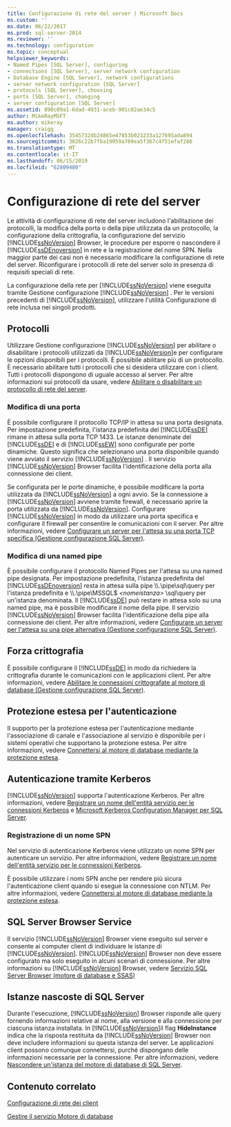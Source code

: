 ```yaml
---
title: Configurazione di rete del server | Microsoft Docs
ms.custom: ''
ms.date: 06/22/2017
ms.prod: sql-server-2014
ms.reviewer: ''
ms.technology: configuration
ms.topic: conceptual
helpviewer_keywords:
- Named Pipes [SQL Server], configuring
- connections [SQL Server], server network configuration
- Database Engine [SQL Server], network configurations
- server network configuration [SQL Server]
- protocols [SQL Server], choosing
- ports [SQL Server], changing
- server configuration [SQL Server]
ms.assetid: 890c09a1-6dad-4931-aceb-901c02ae34c5
author: MikeRayMSFT
ms.author: mikeray
manager: craigg
ms.openlocfilehash: 3545732db24865e47853b023233a127695ada894
ms.sourcegitcommit: 3026c22b7fba19059a769ea5f367c4f51efaf286
ms.translationtype: MT
ms.contentlocale: it-IT
ms.lasthandoff: 06/15/2019
ms.locfileid: "62809480"
---
```

# <a name="server-network-configuration"></a>Configurazione di rete del server
  Le attività di configurazione di rete del server includono l'abilitazione dei protocolli, la modifica della porta o della pipe utilizzata da un protocollo, la configurazione della crittografia, la configurazione del servizio [!INCLUDE[ssNoVersion](../../includes/ssnoversion-md.md)] Browser, le procedure per esporre o nascondere il [!INCLUDE[ssDEnoversion](../../includes/ssdenoversion-md.md)] in rete e la registrazione del nome SPN. Nella maggior parte dei casi non è necessario modificare la configurazione di rete del server. Riconfigurare i protocolli di rete del server solo in presenza di requisiti speciali di rete.  
  
 La configurazione della rete per [!INCLUDE[ssNoVersion](../../includes/ssnoversion-md.md)] viene eseguita tramite Gestione configurazione [!INCLUDE[ssNoVersion](../../includes/ssnoversion-md.md)] . Per le versioni precedenti di [!INCLUDE[ssNoVersion](../../includes/ssnoversion-md.md)], utilizzare l'utilità Configurazione di rete inclusa nei singoli prodotti.  
  
## <a name="protocols"></a>Protocolli  
 Utilizzare Gestione configurazione [!INCLUDE[ssNoVersion](../../includes/ssnoversion-md.md)] per abilitare o disabilitare i protocolli utilizzati da [!INCLUDE[ssNoVersion](../../includes/ssnoversion-md.md)]e per configurare le opzioni disponibili per i protocolli. È possibile abilitare più di un protocollo. È necessario abilitare tutti i protocolli che si desidera utilizzare con i client. Tutti i protocolli dispongono di uguale accesso al server. Per altre informazioni sui protocolli da usare, vedere [Abilitare o disabilitare un protocollo di rete del server](enable-or-disable-a-server-network-protocol.md).  
  
### <a name="changing-a-port"></a>Modifica di una porta  
 È possibile configurare il protocollo TCP/IP in attesa su una porta designata. Per impostazione predefinita, l'istanza predefinita del [!INCLUDE[ssDE](../../includes/ssde-md.md)] rimane in attesa sulla porta TCP 1433. Le istanze denominate del [!INCLUDE[ssDE](../../includes/ssde-md.md)] e di [!INCLUDE[ssEW](../../includes/ssew-md.md)] sono configurate per porte dinamiche. Questo significa che selezionano una porta disponibile quando viene avviato il servizio [!INCLUDE[ssNoVersion](../../includes/ssnoversion-md.md)] . Il servizio [!INCLUDE[ssNoVersion](../../includes/ssnoversion-md.md)] Browser facilita l'identificazione della porta alla connessione dei client.  
  
 Se configurata per le porte dinamiche, è possibile modificare la porta utilizzata da [!INCLUDE[ssNoVersion](../../includes/ssnoversion-md.md)] a ogni avvio. Se la connessione a [!INCLUDE[ssNoVersion](../../includes/ssnoversion-md.md)] avviene tramite firewall, è necessario aprire la porta utilizzata da [!INCLUDE[ssNoVersion](../../includes/ssnoversion-md.md)]. Configurare [!INCLUDE[ssNoVersion](../../includes/ssnoversion-md.md)] in modo da utilizzare una porta specifica e configurare il firewall per consentire le comunicazioni con il server. Per altre informazioni, vedere [Configurare un server per l'attesa su una porta TCP specifica &#40;Gestione configurazione SQL Server&#41;](configure-a-server-to-listen-on-a-specific-tcp-port.md).  
  
### <a name="changing-a-named-pipe"></a>Modifica di una named pipe  
 È possibile configurare il protocollo Named Pipes per l'attesa su una named pipe designata. Per impostazione predefinita, l'istanza predefinita del [!INCLUDE[ssDEnoversion](../../includes/ssdenoversion-md.md)] resta in attesa sulla pipe \\\\.\pipe\sql\query per l'istanza predefinita e \\\\.\pipe\MSSQL$ *\<nomeistanza>* \sql\query per un'istanza denominata. Il [!INCLUDE[ssDE](../../includes/ssde-md.md)] può restare in attesa solo su una named pipe, ma è possibile modificare il nome della pipe. Il servizio [!INCLUDE[ssNoVersion](../../includes/ssnoversion-md.md)] Browser facilita l'identificazione della pipe alla connessione dei client. Per altre informazioni, vedere [Configurare un server per l'attesa su una pipe alternativa &#40;Gestione configurazione SQL Server&#41;](configure-a-server-to-listen-on-an-alternate-pipe.md).  
  
## <a name="force-encryption"></a>Forza crittografia  
 È possibile configurare il [!INCLUDE[ssDE](../../includes/ssde-md.md)] in modo da richiedere la crittografia durante le comunicazioni con le applicazioni client. Per altre informazioni, vedere [Abilitare le connessioni crittografate al motore di database &#40;Gestione configurazione SQL Server&#41;](enable-encrypted-connections-to-the-database-engine.md).  
  
## <a name="extended-protection-for-authentication"></a>Protezione estesa per l'autenticazione  
 Il supporto per la protezione estesa per l'autenticazione mediante l'associazione di canale e l'associazione al servizio è disponibile per i sistemi operativi che supportano la protezione estesa. Per altre informazioni, vedere [Connettersi al motore di database mediante la protezione estesa](connect-to-the-database-engine-using-extended-protection.md).  
  
## <a name="authenticating-by-using-kerberos"></a>Autenticazione tramite Kerberos  
 [!INCLUDE[ssNoVersion](../../includes/ssnoversion-md.md)] supporta l'autenticazione Kerberos. Per altre informazioni, vedere [Registrare un nome dell'entità servizio per le connessioni Kerberos](register-a-service-principal-name-for-kerberos-connections.md) e [Microsoft Kerberos Configuration Manager per SQL Server](https://www.microsoft.com/download/details.aspx?id=39046).  
  
### <a name="registering-a-server-principal-name-spn"></a>Registrazione di un nome SPN  
 Nel servizio di autenticazione Kerberos viene utilizzato un nome SPN per autenticare un servizio. Per altre informazioni, vedere [Registrare un nome dell'entità servizio per le connessioni Kerberos](register-a-service-principal-name-for-kerberos-connections.md).  
  
 È possibile utilizzare i nomi SPN anche per rendere più sicura l'autenticazione client quando si esegue la connessione con NTLM. Per altre informazioni, vedere [Connettersi al motore di database mediante la protezione estesa](connect-to-the-database-engine-using-extended-protection.md).  
  
## <a name="sql-server-browser-service"></a>SQL Server Browser Service  
 Il servizio [!INCLUDE[ssNoVersion](../../includes/ssnoversion-md.md)] Browser viene eseguito sul server e consente ai computer client di individuare le istanze di [!INCLUDE[ssNoVersion](../../includes/ssnoversion-md.md)]. [!INCLUDE[ssNoVersion](../../includes/ssnoversion-md.md)] Browser non deve essere configurato ma solo eseguito in alcuni scenari di connessione. Per altre informazioni su [!INCLUDE[ssNoVersion](../../includes/ssnoversion-md.md)] Browser, vedere [Servizio SQL Server Browser &#40;motore di database e SSAS&#41;](sql-server-browser-service-database-engine-and-ssas.md)  
  
## <a name="hiding-sql-server"></a>Istanze nascoste di SQL Server  
 Durante l'esecuzione, [!INCLUDE[ssNoVersion](../../includes/ssnoversion-md.md)] Browser risponde alle query fornendo informazioni relative al nome, alla versione e alla connessione per ciascuna istanza installata. In [!INCLUDE[ssNoVersion](../../includes/ssnoversion-md.md)]il flag **HideInstance** indica che la risposta restituita da [!INCLUDE[ssNoVersion](../../includes/ssnoversion-md.md)] Browser non deve includere informazioni su questa istanza del server. Le applicazioni client possono comunque connettersi, purché dispongano delle informazioni necessarie per la connessione. Per altre informazioni, vedere [Nascondere un'istanza del motore di database di SQL Server](../sql-server-database-engine-overview.md).  
  
## <a name="related-content"></a>Contenuto correlato  
 [Configurazione di rete dei client](client-network-configuration.md)  
  
 [Gestire il servizio Motore di database](manage-the-database-engine-services.md)  
  
  

